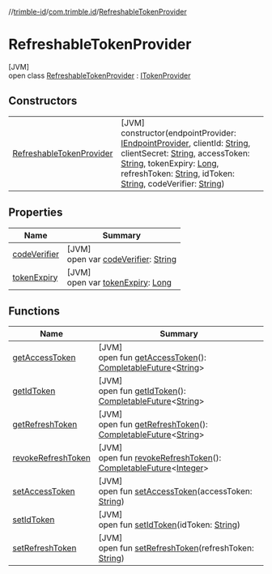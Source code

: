 //[trimble-id](../../../index.md)/[com.trimble.id](../index.md)/[RefreshableTokenProvider](index.md)

# RefreshableTokenProvider

[JVM]\
open class [RefreshableTokenProvider](index.md) : [ITokenProvider](../-i-token-provider/index.md)

## Constructors

| | |
|---|---|
| [RefreshableTokenProvider](-refreshable-token-provider.md) | [JVM]<br>constructor(endpointProvider: [IEndpointProvider](../-i-endpoint-provider/index.md), clientId: [String](https://docs.oracle.com/javase/8/docs/api/java/lang/String.html), clientSecret: [String](https://docs.oracle.com/javase/8/docs/api/java/lang/String.html), accessToken: [String](https://docs.oracle.com/javase/8/docs/api/java/lang/String.html), tokenExpiry: [Long](https://docs.oracle.com/javase/8/docs/api/java/lang/Long.html), refreshToken: [String](https://docs.oracle.com/javase/8/docs/api/java/lang/String.html), idToken: [String](https://docs.oracle.com/javase/8/docs/api/java/lang/String.html), codeVerifier: [String](https://docs.oracle.com/javase/8/docs/api/java/lang/String.html)) |

## Properties

| Name | Summary |
|---|---|
| [codeVerifier](code-verifier.md) | [JVM]<br>open var [codeVerifier](code-verifier.md): [String](https://docs.oracle.com/javase/8/docs/api/java/lang/String.html) |
| [tokenExpiry](token-expiry.md) | [JVM]<br>open var [tokenExpiry](token-expiry.md): [Long](https://docs.oracle.com/javase/8/docs/api/java/lang/Long.html) |

## Functions

| Name | Summary |
|---|---|
| [getAccessToken](get-access-token.md) | [JVM]<br>open fun [getAccessToken](get-access-token.md)(): [CompletableFuture](https://docs.oracle.com/javase/8/docs/api/java/util/concurrent/CompletableFuture.html)&lt;[String](https://docs.oracle.com/javase/8/docs/api/java/lang/String.html)&gt; |
| [getIdToken](get-id-token.md) | [JVM]<br>open fun [getIdToken](get-id-token.md)(): [CompletableFuture](https://docs.oracle.com/javase/8/docs/api/java/util/concurrent/CompletableFuture.html)&lt;[String](https://docs.oracle.com/javase/8/docs/api/java/lang/String.html)&gt; |
| [getRefreshToken](get-refresh-token.md) | [JVM]<br>open fun [getRefreshToken](get-refresh-token.md)(): [CompletableFuture](https://docs.oracle.com/javase/8/docs/api/java/util/concurrent/CompletableFuture.html)&lt;[String](https://docs.oracle.com/javase/8/docs/api/java/lang/String.html)&gt; |
| [revokeRefreshToken](revoke-refresh-token.md) | [JVM]<br>open fun [revokeRefreshToken](revoke-refresh-token.md)(): [CompletableFuture](https://docs.oracle.com/javase/8/docs/api/java/util/concurrent/CompletableFuture.html)&lt;[Integer](https://docs.oracle.com/javase/8/docs/api/java/lang/Integer.html)&gt; |
| [setAccessToken](set-access-token.md) | [JVM]<br>open fun [setAccessToken](set-access-token.md)(accessToken: [String](https://docs.oracle.com/javase/8/docs/api/java/lang/String.html)) |
| [setIdToken](set-id-token.md) | [JVM]<br>open fun [setIdToken](set-id-token.md)(idToken: [String](https://docs.oracle.com/javase/8/docs/api/java/lang/String.html)) |
| [setRefreshToken](set-refresh-token.md) | [JVM]<br>open fun [setRefreshToken](set-refresh-token.md)(refreshToken: [String](https://docs.oracle.com/javase/8/docs/api/java/lang/String.html)) |
